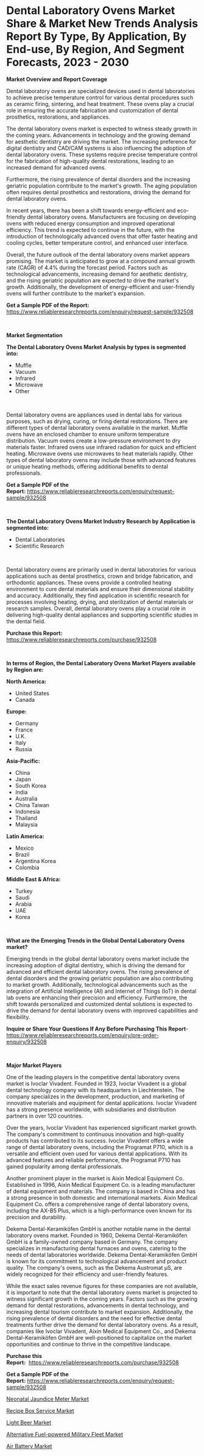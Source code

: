 <p><h1>Dental Laboratory Ovens Market Share & Market New Trends Analysis Report By Type, By Application, By End-use, By Region, And Segment Forecasts, 2023 - 2030</h1></p><p><strong>Market Overview and Report Coverage</strong></p>
<p><p>Dental laboratory ovens are specialized devices used in dental laboratories to achieve precise temperature control for various dental procedures such as ceramic firing, sintering, and heat treatment. These ovens play a crucial role in ensuring the accurate fabrication and customization of dental prosthetics, restorations, and appliances.</p><p>The dental laboratory ovens market is expected to witness steady growth in the coming years. Advancements in technology and the growing demand for aesthetic dentistry are driving the market. The increasing preference for digital dentistry and CAD/CAM systems is also influencing the adoption of dental laboratory ovens. These systems require precise temperature control for the fabrication of high-quality dental restorations, leading to an increased demand for advanced ovens.</p><p>Furthermore, the rising prevalence of dental disorders and the increasing geriatric population contribute to the market's growth. The aging population often requires dental prosthetics and restorations, driving the demand for dental laboratory ovens.</p><p>In recent years, there has been a shift towards energy-efficient and eco-friendly dental laboratory ovens. Manufacturers are focusing on developing ovens with reduced energy consumption and improved operational efficiency. This trend is expected to continue in the future, with the introduction of technologically advanced ovens that offer faster heating and cooling cycles, better temperature control, and enhanced user interface.</p><p>Overall, the future outlook of the dental laboratory ovens market appears promising. The market is anticipated to grow at a compound annual growth rate (CAGR) of 4.4% during the forecast period. Factors such as technological advancements, increasing demand for aesthetic dentistry, and the rising geriatric population are expected to drive the market's growth. Additionally, the development of energy-efficient and user-friendly ovens will further contribute to the market's expansion.</p></p>
<p><strong>Get a Sample PDF of the Report:</strong> <a href="https://www.reliableresearchreports.com/enquiry/request-sample/932508">https://www.reliableresearchreports.com/enquiry/request-sample/932508</a></p>
<p>&nbsp;</p>
<p><strong>Market Segmentation</strong></p>
<p><strong>The Dental Laboratory Ovens Market Analysis by types is segmented into:</strong></p>
<p><ul><li>Muffle</li><li>Vacuum</li><li>Infrared</li><li>Microwave</li><li>Other</li></ul></p>
<p>&nbsp;</p>
<p><p>Dental laboratory ovens are appliances used in dental labs for various purposes, such as drying, curing, or firing dental restorations. There are different types of dental laboratory ovens available in the market. Muffle ovens have an enclosed chamber to ensure uniform temperature distribution. Vacuum ovens create a low-pressure environment to dry materials faster. Infrared ovens use infrared radiation for quick and efficient heating. Microwave ovens use microwaves to heat materials rapidly. Other types of dental laboratory ovens may include those with advanced features or unique heating methods, offering additional benefits to dental professionals.</p></p>
<p><strong>Get a Sample PDF of the Report:</strong>&nbsp;<a href="https://www.reliableresearchreports.com/enquiry/request-sample/932508">https://www.reliableresearchreports.com/enquiry/request-sample/932508</a></p>
<p>&nbsp;</p>
<p><strong>The Dental Laboratory Ovens Market Industry Research by Application is segmented into:</strong></p>
<p><ul><li>Dental Laboratories</li><li>Scientific Research</li></ul></p>
<p>&nbsp;</p>
<p><p>Dental laboratory ovens are primarily used in dental laboratories for various applications such as dental prosthetics, crown and bridge fabrication, and orthodontic appliances. These ovens provide a controlled heating environment to cure dental materials and ensure their dimensional stability and accuracy. Additionally, they find application in scientific research for processes involving heating, drying, and sterilization of dental materials or research samples. Overall, dental laboratory ovens play a crucial role in delivering high-quality dental appliances and supporting scientific studies in the dental field.</p></p>
<p><strong>Purchase this Report:</strong>&nbsp; <a href="https://www.reliableresearchreports.com/purchase/932508">https://www.reliableresearchreports.com/purchase/932508</a></p>
<p>&nbsp;</p>
<p><strong>In terms of Region, the Dental Laboratory Ovens Market Players available by Region are:</strong></p>
<p>
    <p> <strong> North America: </strong>
        <ul>
            <li>United States</li>
            <li>Canada</li>
        </ul>
        </p> 
    <p> <strong> Europe: </strong>
        <ul>
            <li>Germany</li>
            <li>France</li>
            <li>U.K.</li>
            <li>Italy</li>
            <li>Russia</li>
        </ul>
        </p> 
    <p> <strong> Asia-Pacific: </strong>
        <ul>
            <li>China</li>
            <li>Japan</li>
            <li>South Korea</li>
            <li>India</li>
            <li>Australia</li>
            <li>China Taiwan</li>
            <li>Indonesia</li>
            <li>Thailand</li>
            <li>Malaysia</li>
        </ul>
        </p> 
    <p> <strong> Latin America: </strong>
        <ul>
            <li>Mexico</li>
            <li>Brazil</li>
            <li>Argentina Korea</li>
            <li>Colombia</li>
        </ul>
        </p> 
    <p> <strong> Middle East & Africa: </strong>
        <ul>
            <li>Turkey</li>
            <li>Saudi</li>
            <li>Arabia</li>
            <li>UAE</li>
            <li>Korea</li>
        </ul>
    </p>
    </p>
<p>&nbsp;</p>
<p><strong>What are the Emerging Trends in the Global Dental Laboratory Ovens market?</strong></p>
<p><p>Emerging trends in the global dental laboratory ovens market include the increasing adoption of digital dentistry, which is driving the demand for advanced and efficient dental laboratory ovens. The rising prevalence of dental disorders and the growing geriatric population are also contributing to market growth. Additionally, technological advancements such as the integration of Artificial Intelligence (AI) and Internet of Things (IoT) in dental lab ovens are enhancing their precision and efficiency. Furthermore, the shift towards personalized and customized dental solutions is expected to drive the demand for dental laboratory ovens with improved capabilities and flexibility.</p></p>
<p><strong>Inquire or Share Your Questions If Any Before Purchasing This Report</strong>- <a href="https://www.reliableresearchreports.com/enquiry/pre-order-enquiry/932508">https://www.reliableresearchreports.com/enquiry/pre-order-enquiry/932508</a></p>
<p>&nbsp;</p>
<p><strong>Major Market Players</strong></p>
<p><p>One of the leading players in the competitive dental laboratory ovens market is Ivoclar Vivadent. Founded in 1923, Ivoclar Vivadent is a global dental technology company with its headquarters in Liechtenstein. The company specializes in the development, production, and marketing of innovative materials and equipment for dental applications. Ivoclar Vivadent has a strong presence worldwide, with subsidiaries and distribution partners in over 120 countries.</p><p>Over the years, Ivoclar Vivadent has experienced significant market growth. The company's commitment to continuous innovation and high-quality products has contributed to its success. Ivoclar Vivadent offers a wide range of dental laboratory ovens, including the Programat P710, which is a versatile and efficient oven used for various dental applications. With its advanced features and reliable performance, the Programat P710 has gained popularity among dental professionals.</p><p>Another prominent player in the market is Aixin Medical Equipment Co. Established in 1996, Aixin Medical Equipment Co. is a leading manufacturer of dental equipment and materials. The company is based in China and has a strong presence in both domestic and international markets. Aixin Medical Equipment Co. offers a comprehensive range of dental laboratory ovens, including the AX-B5 Plus, which is a high-performance oven known for its precision and durability.</p><p>Dekema Dental-Keramiköfen GmbH is another notable name in the dental laboratory ovens market. Founded in 1960, Dekema Dental-Keramiköfen GmbH is a family-owned company based in Germany. The company specializes in manufacturing dental furnaces and ovens, catering to the needs of dental laboratories worldwide. Dekema Dental-Keramiköfen GmbH is known for its commitment to technological advancement and product quality. The company's ovens, such as the Dekema Austromat µS, are widely recognized for their efficiency and user-friendly features.</p><p>While the exact sales revenue figures for these companies are not available, it is important to note that the dental laboratory ovens market is projected to witness significant growth in the coming years. Factors such as the growing demand for dental restorations, advancements in dental technology, and increasing dental tourism contribute to market expansion. Additionally, the rising prevalence of dental disorders and the need for effective dental treatments further drive the demand for dental laboratory ovens. As a result, companies like Ivoclar Vivadent, Aixin Medical Equipment Co., and Dekema Dental-Keramiköfen GmbH are well-positioned to capitalize on the market opportunities and continue to thrive in the competitive landscape.</p></p>
<p><strong>Purchase this Report:</strong>&nbsp;&nbsp;<a href="https://www.reliableresearchreports.com/purchase/932508">https://www.reliableresearchreports.com/purchase/932508</a></p>
<p></p>
<p><strong>Get a Sample PDF of the Report:</strong>&nbsp;<a href="https://www.reliableresearchreports.com/enquiry/request-sample/932508">https://www.reliableresearchreports.com/enquiry/request-sample/932508</a></p>
<p><p><a href="https://medium.com/@deirdredavies67/neonatal-jaundice-meter-market-size-growth-forecast-2023-2030-280a10deb316">Neonatal Jaundice Meter Market</a></p><p><a href="https://github.com/JameTravis/Market-Research-Report-List-1/blob/main/recipe-box-service-market.md">Recipe Box Service Market</a></p><p><a href="https://www.reportprime.com/light-beer-r5952">Light Beer Market</a></p><p><a href="https://issuu.com/reportprime-2/docs/alternative-fuel-powered-military-fleet-market-siz?fr=xKAE9_zU1NQ">Alternative Fuel-powered Military Fleet Market</a></p><p><a href="https://medium.com/@deirdreclark76/air-battery-market-size-growth-forecast-2023-2030-57a2c9b35fbe">Air Battery Market</a></p></p>